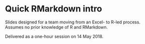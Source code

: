 # Quick RMarkdown intro

Slides designed for a team moving from an Excel- to R-led process. Assumes no prior knowledge of R and RMarkdown.

Delivered as a one-hour session on 14 May 2018.